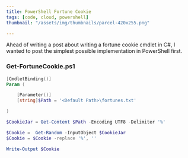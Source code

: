 ```yaml
---
title: PowerShell Fortune Cookie
tags: [code, cloud, powershell]
thumbnail: "/assets/img/thumbnails/parcel-420x255.png"

---
```


Ahead of writing a post about writing a fortune cookie cmdlet in C#, I wanted to
post the simplest possible implementation in PowerShell first.

### Get-FortuneCookie.ps1

```powershell
[CmdletBinding()]
Param (

    [Parameter()]
    [string]$Path = '<Default Path>\fortunes.txt'

)

$CookieJar = Get-Content $Path -Encoding UTF8 -Delimiter '%'

$Cookie =  Get-Random -InputObject $CookieJar
$Cookie = $Cookie -replace '%', ''

Write-Output $Cookie
```
